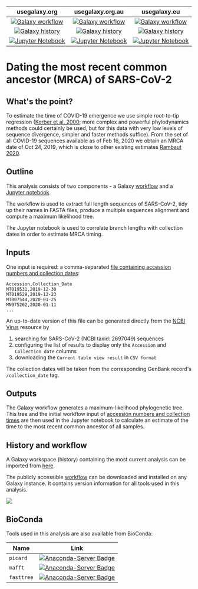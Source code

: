 | usegalaxy.org | usegalaxy.org.au | usegalaxy.eu |
|:--------:|:------:|:------------:|
| [![Galaxy workflow](https://img.shields.io/static/v1?label=workflow&message=run&color=blue)](https://usegalaxy.org/u/aun1/w/mrca) | [![Galaxy workflow](https://img.shields.io/static/v1?label=workflow&message=run&color=blue)]() | [![Galaxy workflow](https://img.shields.io/static/v1?label=workflow&message=run&color=blue)](https://usegalaxy.eu/u/wolfgang-maier/w/covid-19-mcra)
| [![Galaxy history](https://img.shields.io/static/v1?label=history&message=view&color=blue)](https://usegalaxy.org/u/aun1/h/covid-19-mrca-date) | [![Galaxy history](https://img.shields.io/static/v1?label=history&message=view&color=blue)]() | [![Galaxy history](https://img.shields.io/static/v1?label=history&message=view&color=blue)](https://usegalaxy.eu/u/wolfgang-maier/h/covid-19-mcra) |
| [![Jupyter Notebook](https://img.shields.io/static/v1?label=Jupyter%20Notebook&message=run&color=blue)](MRCA_Estimation_Notebook.ipynb) | [![Jupyter Notebook](https://img.shields.io/static/v1?label=Jupyter%20Notebook&message=run&color=blue)](MRCA_Estimation_Notebook.ipynb) | [![Jupyter Notebook](https://img.shields.io/static/v1?label=Jupyter%20Notebook&message=run&color=blue)](MRCA_Estimation_Notebook.ipynb) |


# Dating the most recent common ancestor (MRCA) of SARS-CoV-2

##  What's the point?

To estimate the time of COVID-19 emergence we use simple root-to-tip regression ([Korber et al. 2000](https://www.ncbi.nlm.nih.gov/pubmed/10846155); more complex and powerful phylodynamics methods could certainly be used, but for this data with very low levels of sequence divergence, simpler and faster methods suffice). From the set of all COVID-19 sequences available as of Feb 16, 2020 we obtain an MRCA date of Oct 24, 2019, which is close to other existing estimates [Rambaut 2020](http://virological.org/t/phylodynamic-analysis-115-genomes-20-feb-2020/356).

## Outline

This analysis consists of two components - a Galaxy [workflow](#history-and-workflow) and a [Jupyter notebook](MRCA_Estimation_Notebook.ipynb).

The workflow is used to extract full length sequences of SARS-CoV-2, tidy up their names in FASTA files, produce a multiple sequences alignment and compute a maximum likelihood tree.

The Jupyter notebook is used to correlate branch lengths with collection dates in order to estimate MRCA timing.

## Inputs

One input is required: a comma-separated [file containing accession numbers and collection dates](acc_date.csv):

```
Accession,Collection_Date
MT019531,2019-12-30
MT019529,2019-12-23
MT007544,2020-01-25
MN975262,2020-01-11
...
```

An up-to-date version of this file can be generated directly from the [NCBI Virus](https://www.ncbi.nlm.nih.gov/labs/virus/) resource by

1. searching for SARS-CoV-2 (NCBI taxid: 2697049) sequences
2. configuring the list of results to display only the `Accession` and `Collection date` columns
3. downloading the `Current table view result` in `CSV format`

The collection dates will be taken from the corresponding GenBank record's `/collection_date` tag. 

## Outputs

The Galaxy workflow generates a maximum-likelihood phylogenetic tree. This tree and the initial workflow input of [accession numbers and collection times](acc_date.csv) are then used in the Jupyter notebook to calculate an estimate of the time to the most recent common ancestor of all samples.

## History and workflow

A Galaxy workspace (history) containing the most current analysis can be imported from [here](https://usegalaxy.org/u/aun1/h/covid-19-mrca-date).

The publicly accessible [workflow](https://usegalaxy.org/u/aun1/w/mrca) can be downloaded and installed on any Galaxy instance. It contains version information for all tools used in this analysis. 

![](mcra_wf.png)


## BioConda

Tools used in this analysis are also available from BioConda:

| Name | Link |
|------|----------------|
| `picard` | [![Anaconda-Server Badge](https://anaconda.org/bioconda/picard/badges/version.svg)](https://anaconda.org/bioconda/picard) |
| `mafft` | [![Anaconda-Server Badge](https://anaconda.org/bioconda/mafft/badges/version.svg)](https://anaconda.org/bioconda/mafft) |
| `fasttree` | [![Anaconda-Server Badge](https://anaconda.org/bioconda/fasttree/badges/version.svg)](https://anaconda.org/bioconda/fasttree) |

